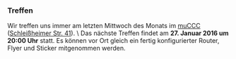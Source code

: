 ### Treffen

Wir treffen uns immer am letzten Mittwoch des Monats im [muCCC](http://muc.ccc.de) ([Schleißheimer Str. 41](http://osm.org/go/0JAf0IVLh?node=2012031859)). \\
Das nächste Treffen findet am **27. Januar 2016 um 20:00 Uhr** statt.
Es können vor Ort gleich ein fertig konfigurierter Router, Flyer und Sticker mitgenommen werden.
